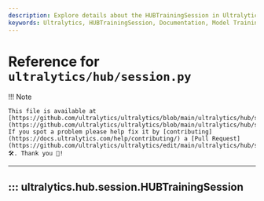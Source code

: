 ```yaml
---
description: Explore details about the HUBTrainingSession in Ultralytics framework. Learn to utilize this functionality for effective model training.
keywords: Ultralytics, HUBTrainingSession, Documentation, Model Training, AI, Machine Learning, YOLO
---
```


# Reference for `ultralytics/hub/session.py`

!!! Note

    This file is available at [https://github.com/ultralytics/ultralytics/blob/main/ultralytics/hub/session.py](https://github.com/ultralytics/ultralytics/blob/main/ultralytics/hub/session.py). If you spot a problem please help fix it by [contributing](https://docs.ultralytics.com/help/contributing/) a [Pull Request](https://github.com/ultralytics/ultralytics/edit/main/ultralytics/hub/session.py) 🛠️. Thank you 🙏!

---
## ::: ultralytics.hub.session.HUBTrainingSession
<br><br>
